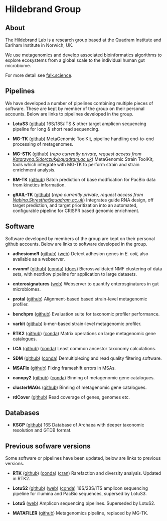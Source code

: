 # Hildebrand Group

## About
The Hildebrand Lab is a research group based at the Quadram Institute and
Earlham Institute in Norwich, UK.

We use metagenomics and develop associated bioinformatics algorithms to explore 
ecosystems from a global scale to the individual human gut microbiome.

For more detail see [falk.science](https://falk.science).

## Pipelines
We have developed a number of pipelines combining multiple pieces of software.
These are kept by member of the group on their personal accounts.
Below are links to pipelines developed in the group.

* **LotuS3**
([github](https://github.com/hildebra/lotus3)) 
16S/18S/ITS & other target amplicon sequencing pipeline for long & short read sequencing.

* **MG-TK**
([github](https://github.com/hildebra/MG-TK)) 
MetaGenomic ToolKit, pipeline handling end-to-end processing of metagenomes.

* **MG-STK**
([github](https://github.com/ksidorczuk/mg-stk))
(*repo currently private, request access from Katarzyna.Sidorczuk@quadram.ac.uk*)
MetaGenomic Strain ToolKit, tools which integrate with MG-TK to perform strain and strain enrichment analysis.

* **BM-TK**
([github](https://github.com/apduncan/bm-tk)) 
Batch prediction of base modfication for PacBio data from kinetics information.

* **gRAIL-TK**
([github](https://github.com/nabina99/gRAIL-TK))
(*repo currently private, request access from Nabina.Shrestha@quadram.ac.uk*)
Integrates guide RNA design, off target prediction, and target prioritization into an automated, configurable pipeline for CRISPR based genomic enrichment.

## Software
Software developed by members of the group are kept on their personal
github accounts.
Below are links to software developed in the group.

* **adhesiomeR**
([github](https://github.com/ksidorczuk/adhesiomeR)) 
([web](https://adhesiomer.quadram.ac.uk/))
Detect adhesion genes in *E. coli*, also available as a webserver.

* **cvanmf**
([github](https://github.com/apduncan/cvanmf)) 
([conda](https://anaconda.org/bioconda/cvanmf))
([docs](https://cvanmf.readthedocs.io)) 
Bicrossvalidated NMF clustering of data sets, with nextflow pipeline for
application to large datasets.

* **enterosignatures**
([web](https://enterosignatures.quadram.ac.uk/))
Webserver to quantify enterosginatures in gut microbiomes.

* **protal**
([github](https://github.com/4less/protal)) 
Alignment-based based strain-level metagenomic profiler.

* **benchpro**
([github](https://github.com/4less/benchpro)) 
Evaluation suite for taxonomic profiler performance.

* **varkit**
([github](https://github.com/4less/varkit)) 
k-mer-based strain-level metagenomic profiler.

* **RTK2**
([github](https://github.com/hildebra/rtk2)) 
([conda](https://anaconda.org/bioconda/rtk2))
Matrix operations on large metagenomic gene catalogues.

* **LCA**
([github](https://github.com/hildebra/LCA)) 
([conda](https://anaconda.org/bioconda/lca))
Least common ancestor taxonomy calculations.

* **SDM**
([github](https://github.com/hildebra/SDM)) 
([conda](https://anaconda.org/bioconda/sdm))
Demultiplexing and read quality filtering software.

* **MSAFix**
([github](https://github.com/hildebra/MSAfix)) 
Fixing frameshift errors in MSAs.

* **canopy2**
([github](https://github.com/hildebra/canopy2)) 
([conda](https://anaconda.org/bioconda/canopy))
Binning of metagenomic gene catalogues.

* **clusterMAGs**
([github](https://github.com/hildebra/clusterMAGs)) 
Binning of metagenomic gene catalogues.

* **rdCover**
([github](https://github.com/hildebra/rdCover)) 
Read coverage of genes, genomes etc. 


## Databases
* **KSGP**
([github](https://ksgp.earlham.ac.uk/)) 
16S Database of Archaea with deeper taxonomic resolution and GTDB format.

## Previous sofware versions
Some software or pipelines have been updated, below are links to previous
versions.

* **RTK**
([github](https://github.com/hildebra/Rarefaction)) 
([conda](https://anaconda.org/bioconda/rtk))
([cran](https://cran.r-project.org/web/packages/rtk/index.html))
Rarefaction and diversity analysis. Updated in RTK2.

* **LotuS2**
([github](https://github.com/hildebra/lotus2)) 
([web](http://lotus2.earlham.ac.uk))
([conda](http://lotus2.earlham.ac.uk))
16S/23S/ITS amplicon sequencing pipeline for illumina and PacBio sequences, supersed by LotuS3.

* **LotuS**
([web](http://psbweb05.psb.ugent.be/lotus)) 
Amplicon sequencing pipelines. Superseded by LotuS2.

* **MATAFILER**
([github](https://github.com/hildebra/MATAFILER)) 
Metagenomics pipeline, replaced by MG-TK.

